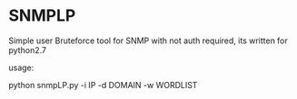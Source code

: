# SNMPLP

Simple user Bruteforce tool for SNMP with not auth required, its written for python2.7

usage:

python snmpLP.py -i IP -d DOMAIN -w WORDLIST
